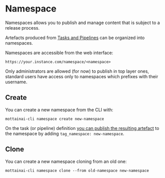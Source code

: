 # Namespace

Namespaces allows you to publish and manage content that is subject to a release process.

Artefacts produced from [Tasks and Pipelines](tasksandpipelines.md) can be organized into namespaces.

Namespaces are accessible from the web interface:

    https://your.instance.com/namespace/<namespace>

Only administrators are allowed (for now) to publish in top layer ones, standard users have access only to namespaces which prefixes with their username.

## Create

You can create a new namespace from the CLI with:

    mottainai-cli namespace create new-namespace

On the task (or pipeline) definition [you can publish the resulting artefact](tasksandpipelines.md) to the namespace by adding ```tag_namespace: new-namespace```.

## Clone

You can create a new namespace cloning from an old one:

    mottainai-cli namespace clone --from old-namespace new-namespace

